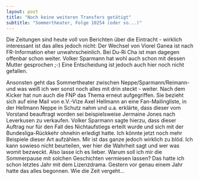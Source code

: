 ```yaml
---
layout: post
title: "Noch keine weiteren Transfers getätigt"
subtitle: "Sommertheater, Folge 10254 (oder so...)"
---
```


Die Zeitungen sind heute voll von Berichten über die Eintracht - wirklich interessant ist das alles jedoch nicht: Der Wechsel von Viorel Ganea ist nach FR-Information eher unwahrscheinlich. Bei Du-Ri Cha ist man dagegen offenbar schon weiter. Volker Sparmann hat wohl auch schon mit dessen Mutter gesprochen ;-) Eine Entscheidung ist jedoch auch hier noch nicht gefallen.

Ansonsten geht das Sommertheater zwischen Neppe/Sparmann/Reimann\- und was weiß ich wer sonst noch alles mit drin steckt - weiter. Nach dem Kicker hat nun auch die FNP das Thema erneut aufgegriffen. Sie bezieht sich auf eine Mail von e.V.-Vize Axel Hellmann an eine Fan-Mailingliste, in der Hellmann Neppe in Schutz nahm und u.a. erklärte, dass dieser vom Vorstand beauftragt worden sei beispielsweise Jermaine Jones nach Leverkusen zu verkaufen. Volker Sparmann sagte hierzu, dass dieser Auftrag nur für den Fall des Nichtaufstiegs erteilt wurde und sich mit der Bundesliga-Rückkehr ohnehin erledigt hatte. Ich könnte jetzt noch mehr Beispiele dieser Art aufzählen. Mir ist das ganze jedoch wirklich zu blöd. Ich kann sowieso nicht beurteilen, wer hier die Wahrheit sagt und wer was womit bezweckt. Also lasse ich es lieber. Warum soll ich mir die Sommerpause mit solchen Geschichten vermiesen lassen? Das hatte ich schon letztes Jahr mit dem Lizenzdrama. Gestern vor genau einem Jahr hatte das alles begonnen. Wie die Zeit vergeht...
